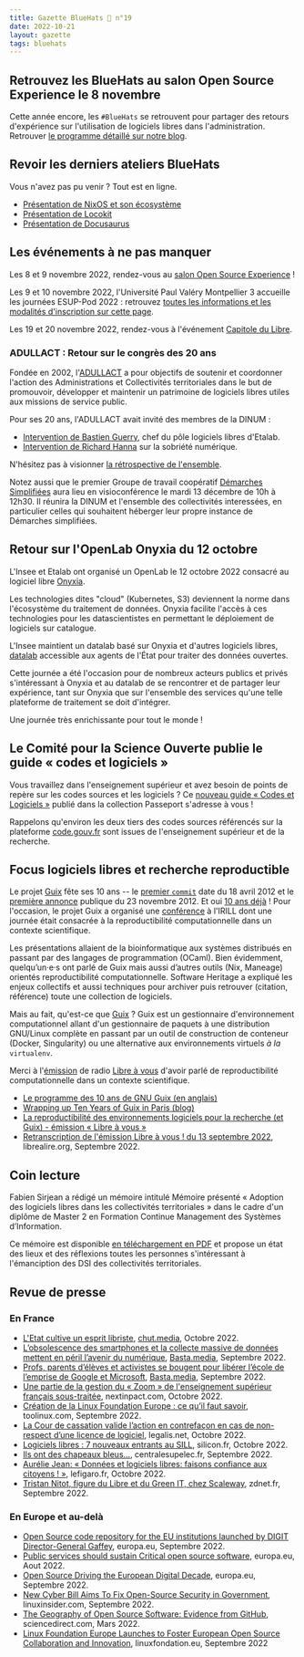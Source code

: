 ```yaml
---
title: Gazette BlueHats 🧢 n°19
date: 2022-10-21
layout: gazette
tags: bluehats
---
```


## Retrouvez les BlueHats au salon Open Source Experience le 8 novembre

Cette année encore, les `#BlueHats` se retrouvent pour partager des retours d'expérience sur l'utilisation de logiciels libres dans l'administration.  Retrouver [le programme détaillé sur notre blog](https://communs.numerique.gouv.fr/posts/annonce-programme-journee-bluehats-2022/).

## Revoir les derniers ateliers BlueHats

Vous n'avez pas pu venir ?  Tout est en ligne.

- [Présentation de NixOS et son écosystème](https://communs.numerique.gouv.fr/ateliers/nixos/)
- [Présentation de Locokit](https://communs.numerique.gouv.fr/ateliers/locokit/)
- [Présentation de Docusaurus](https://communs.numerique.gouv.fr/ateliers/docusaurus/)

## Les événements à ne pas manquer

Les 8 et 9 novembre 2022, rendez-vous au [salon Open Source Experience](https://www.opensource-experience.com/) !

Les 9 et 10 novembre 2022, l'Université Paul Valéry Montpellier 3 accueille les journées ESUP-Pod 2022 : retrouvez [toutes les informations et les modalités d'inscription sur cette page](https://www.esup-portail.org/wiki/x/AwD0RQ).

Les 19 et 20 novembre 2022, rendez-vous à l'événement [Capitole du Libre](https://capitoledulibre.org).
   
### ADULLACT : Retour sur le congrès des 20 ans

Fondée en 2002, l'[ADULLACT](https://adullact.org/) a pour objectifs de soutenir et coordonner l'action des Administrations et Collectivités territoriales dans le but de promouvoir, développer et maintenir un patrimoine de logiciels libres utiles aux missions de service public.

Pour ses 20 ans, l'ADULLACT avait invité des membres de la DINUM :

- [Intervention de Bastien Guerry](https://www.youtube.com/watch?v=xMrHTOBCpSY&list=PL-uqfnogiOcXN4AG0MdOSRGJNz_vAf1hI&index=5), chef du pôle logiciels libres d'Etalab.
- [Intervention de Richard Hanna](https://www.youtube.com/watch?v=ljkizjCT9rk&list=PL-uqfnogiOcXN4AG0MdOSRGJNz_vAf1hI&index=2) sur la sobriété numérique.

N'hésitez pas à visionner [la rétrospective de l'ensemble](https://www.youtube.com/watch?v=y1-6hsaqQ3E&list=PL-uqfnogiOcXN4AG0MdOSRGJNz_vAf1hI&index=18).

Notez aussi que le premier Groupe de travail coopératif [Démarches Simplifiées](https://www.demarches-simplifiees.fr/) aura lieu en visioconférence le mardi 13 décembre de 10h à 12h30.  Il réunira la DINUM et l'ensemble des collectivités interessées, en particulier celles qui souhaitent héberger leur propre instance de Démarches simplifiées.

## Retour sur l'OpenLab Onyxia du 12 octobre

L'Insee et Etalab ont organisé un OpenLab le 12 octobre 2022 consacré au logiciel libre [Onyxia](https://onyxia.sh).

Les technologies dites "cloud" (Kubernetes, S3) deviennent la norme dans l'écosystème du traitement de données.  Onyxia facilite l'accès à ces technologies pour les datascientistes en permettant le déploiement de logiciels sur catalogue.

L'Insee maintient un datalab basé sur Onyxia et d'autres logiciels libres, [datalab](https://datalab.sspcloud.fr) accessible aux agents de l'État pour traiter des données ouvertes.

Cette journée a été l'occasion pour de nombreux acteurs publics et privés s'intéressant à Onyxia et au datalab de se rencontrer et de partager leur expérience, tant sur Onyxia que sur l'ensemble des services qu'une telle plateforme de traitement se doit d'intégrer.

Une journée très enrichissante pour tout le monde !

## Le Comité pour la Science Ouverte publie le guide « codes et logiciels »

Vous travaillez dans l'enseignement supérieur et avez besoin de points de repère sur les codes sources et les logiciels ?  Ce [nouveau guide « Codes et Logiciels »](https://www.ouvrirlascience.fr/science-ouverte-codes-et-logiciels/) publié dans la collection Passeport s'adresse à vous !

Rappelons qu'environ les deux tiers des codes sources référencés sur la plateforme [code.gouv.fr](https://code.gouv.fr/) sont issues de l'enseignement supérieur et de la recherche.

## Focus logiciels libres et recherche reproductible

Le projet [Guix](https://guix.gnu.org) fête ses 10 ans -- le [premier `commit`](https://archive.softwareheritage.org/browse/revision/207cba8114d354737b231e510d6110ea2a42e07b/) date du 18 avril 2012 et le [première annonce](https://lists.gnu.org/archive/html/gnu-system-discuss/2012-11/msg00000.html) publique du 23 novembre 2012.   Et oui [10 ans déjà](https://guix.gnu.org/en/blog/2022/10-years-of-stories-behind-guix/) !  Pour l'occasion, le projet Guix a organisé une [conférence](https://10years.guix.gnu.org/program/) à l'IRILL dont une journée était consacrée à la reproductibilité computationnelle dans un contexte scientifique.

Les présentations allaient de la bioinformatique aux systèmes distribués en passant par des langages de  programmation (OCaml).  Bien évidemment, quelqu’un·e·s ont parlé de Guix mais aussi d’autres outils (Nix, Maneage) orientés reproductibilité computationnelle.  Software Heritage a expliqué les enjeux collectifs et aussi techniques pour archiver puis retrouver (citation, référence) toute une collection de logiciels.

Mais au fait, qu'est-ce que [Guix](https://hpc.guix.info) ?  Guix est un gestionnaire d'environnement computationnel allant d'un gestionnaire de paquets à une distribution GNU/Linux complète en passant par un outil de construction de conteneur (Docker, Singularity) ou une alternative aux environnements virtuels _à la_ `virtualenv`.

Merci à l'[émission](https://www.libreavous.org/151-la-reproductibilite-des-environnements-logiciels-pour-la-recherche-et-guix) de radio [Libre à vous](https://www.libreavous.org/) d'avoir parlé de reproductibilité computationnelle dans un contexte scientifique.

- [Le programme des 10 ans de GNU Guix (en anglais)](https://10years.guix.gnu.org/program/)
- [Wrapping up Ten Years of Guix in Paris (blog)](https://guix.gnu.org/en/blog/2022/wrapping-up-ten-years-of-guix-in-paris/)
- [La reproductibilité des environnements logiciels pour la recherche (et Guix) - émission « Libre à vous »](https://www.libreavous.org/151-la-reproductibilite-des-environnements-logiciels-pour-la-recherche-et-guix)
- [Retranscription de l'émission Libre à vous ! du 13 septembre 2022](https://www.librealire.org/emission-libre-a-vous-diffusee-mardi-13-septembre-2022-sur-radio-cause-commune), librealire.org, Septembre 2022.

## Coin lecture

Fabien Sirjean a rédigé un mémoire intitulé Mémoire présenté « Adoption des logiciels libres dans les collectivités territoriales » dans le cadre d'un diplôme de Master 2 en Formation Continue Management des Systèmes d’Information.

Ce mémoire est disponible [en téléchargement en PDF](https://sirjean.fr/pub/2022-memoire-sirjean-adoption-libre-colter.pdf) et propose un état des lieux et des réflexions toutes les personnes s'intéressant à l'émanciption des DSI des collectivités territoriales.

## Revue de presse

### En France

- [L'Etat cultive un esprit libriste](https://chut.media/tech/letat-cultive-un-esprit-libriste/), [chut.media](https://chut.media/), Octobre 2022.
- [L’obsolescence des smartphones et la collecte massive de données mettent en péril l’avenir du numérique](https://basta.media/l-obsolescence-des-smartphones-et-la-collecte-massive-de-donnees-impact-ecologique-du-numerique), [Basta.media](https://basta.media/), Septembre 2022. 
- [Profs, parents d’élèves et activistes se bougent pour libérer l’école de l’emprise de Google et Microsoft](https://basta.media/profs-parents-d-eleves-et-activistes-se-bougent-pour-liberer-l-ecole-des-Gafam), [Basta.media](https://basta.media/), Septembre 2022.
- [Une partie de la gestion du « Zoom » de l'enseignement supérieur français sous-traitée](https://www.nextinpact.com/article/70129/une-partie-gestion-zoom-enseignement-superieur-francais-sous-traitee), nextinpact.com, Octobre 2022.
- [Création de la Linux Foundation Europe : ce qu’il faut savoir](https://www.toolinux.com/?linux-foundation-europe), toolinux.com, Septembre 2022.
- [La Cour de cassation valide l’action en contrefaçon en cas de non-respect d’une licence de logiciel](https://www.legalis.net/actualite/la-cour-de-cassation-valide-laction-en-contrefacon-en-cas-de-non-respect-dune-licence-de-logiciel/), legalis.net, Octobre 2022.
- [Logiciels libres : 7 nouveaux entrants au SILL](https://www.silicon.fr/logiciels-libres-7-nouveaux-entrants-au-sill-449180.html), silicon.fr, Octobre 2022.
- [Ils ont des chapeaux bleus...](https://www.centralesupelec.fr/fr/ils-ont-des-chapeaux-bleus), centralesupelec.fr, Septembre 2022.
- [Aurélie Jean: « Données et logiciels libres: faisons confiance aux citoyens ! »](https://www.lefigaro.fr/vox/societe/aurelie-jean-donnees-et-logiciels-libres-faisons-confiance-aux-citoyens-20221013), lefigaro.fr, Octobre 2022.
- [Tristan Nitot, figure du Libre et du Green IT, chez Scaleway](https://www.zdnet.fr/blogs/l-esprit-libre/tristan-nitot-figure-du-libre-et-du-green-it-chez-scaleway-39947000.htm), zdnet.fr, Septembre 2022.

### En Europe et au-delà

- [Open Source code repository for the EU institutions launched by DIGIT Director-General Gaffey](https://joinup.ec.europa.eu/collection/open-source-observatory-osor/news/ecs-codeeuropaeu-launches), europa.eu, Septembre 2022.
- [Public services should sustain Critical open source software](https://joinup.ec.europa.eu/collection/fosseps/news/fosseps-critical-open-source-software-study-report), europa.eu, Aout 2022.
- [Open Source Driving the European Digital Decade](https://czech-presidency.consilium.europa.eu/en/events/open-source-driving-the-european-digital-decade/), europa.eu, Septembre 2022.
- [New Cyber Bill Aims To Fix Open-Source Security in Government](https://www.linuxinsider.com/story/new-cyber-bill-aims-to-fix-open-source-security-in-government-176676.html), linuxinsider.com, Septembre 2022.
- [The Geography of Open Source Software: Evidence from GitHub](https://www.sciencedirect.com/science/article/pii/S0040162522000105), sciencedirect.com, Mars 2022.
- [Linux Foundation Europe Launches to Foster European Open Source Collaboration and Innovation](https://linuxfoundation.eu/newsroom/lf-europe-launches?hsLang=en), linuxfondation.eu, Septembre 2022


